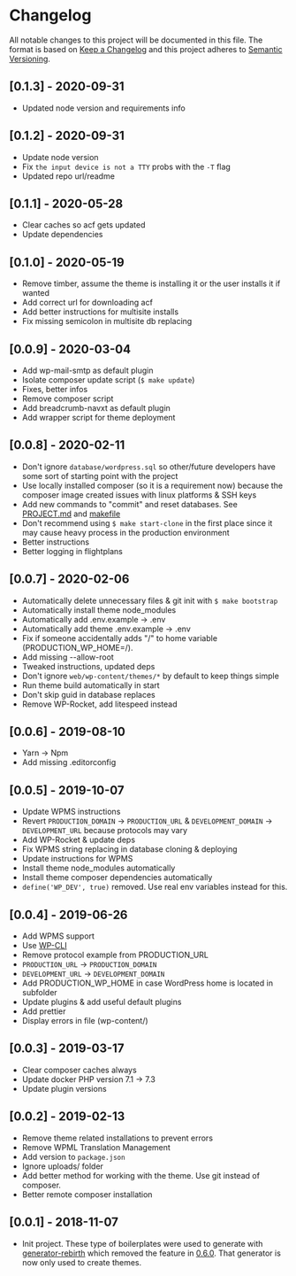 # Changelog

All notable changes to this project will be documented in this file. The format is based on [Keep a Changelog](http://keepachangelog.com/en/1.0.0/) and this project adheres to [Semantic Versioning](http://semver.org/spec/v2.0.0.html).


## [0.1.3] - 2020-09-31

- Updated node version and requirements info
## [0.1.2] - 2020-09-31

- Update node version
- Fix `the input device is not a TTY` probs with the `-T` flag
- Updated repo url/readme

## [0.1.1] - 2020-05-28

- Clear caches so acf gets updated
- Update dependencies

## [0.1.0] - 2020-05-19

- Remove timber, assume the theme is installing it or the user installs it if wanted
- Add correct url for downloading acf
- Add better instructions for multisite installs
- Fix missing semicolon in multisite db replacing

## [0.0.9] - 2020-03-04

- Add wp-mail-smtp as default plugin
- Isolate composer update script (`$ make update`)
- Fixes, better infos
- Remove composer script
- Add breadcrumb-navxt as default plugin
- Add wrapper script for theme deployment

## [0.0.8] - 2020-02-11

- Don't ignore `database/wordpress.sql` so other/future developers have some sort of starting point with the project
- Use locally installed composer (so it is a requirement now) because the composer image created issues with linux platforms & SSH keys
- Add new commands to "commit" and reset databases. See [PROJECT.md](PROJECT.md) and [makefile](makefile)
- Don't recommend using `$ make start-clone` in the first place since it may cause heavy process in the production environment
- Better instructions
- Better logging in flightplans

## [0.0.7] - 2020-02-06

- Automatically delete unnecessary files & git init with `$ make bootstrap`
- Automatically install theme node_modules
- Automatically add .env.example -> .env
- Automatically add theme .env.example -> .env
- Fix if someone accidentally adds "/" to home variable (PRODUCTION_WP_HOME=/). 
- Add missing --allow-root
- Tweaked instructions, updated deps
- Don't ignore `web/wp-content/themes/*` by default to keep things simple
- Run theme build automatically in start
- Don't skip guid in database replaces
- Remove WP-Rocket, add litespeed instead

## [0.0.6] - 2019-08-10

- Yarn -> Npm
- Add missing .editorconfig

## [0.0.5] - 2019-10-07

- Update WPMS instructions
- Revert `PRODUCTION_DOMAIN` -> `PRODUCTION_URL` &  `DEVELOPMENT_DOMAIN` -> `DEVELOPMENT_URL` because protocols may vary
- Add WP-Rocket & update deps
- Fix WPMS string replacing in database cloning & deploying
- Update instructions for WPMS
- Install theme node_modules automatically
- Install theme composer dependencies automatically
- `define('WP_DEV', true)` removed. Use real env variables instead for this.

## [0.0.4] - 2019-06-26

- Add WPMS support
- Use [WP-CLI](https://wp-cli.org)
- Remove protocol example from PRODUCTION_URL
- `PRODUCTION_URL` -> `PRODUCTION_DOMAIN`
- `DEVELOPMENT_URL` -> `DEVELOPMENT_DOMAIN`
- Add PRODUCTION_WP_HOME in case WordPress home is located in subfolder
- Update plugins & add useful default plugins
- Add prettier
- Display errors in file (wp-content/)

## [0.0.3] - 2019-03-17

- Clear composer caches always
- Update docker PHP version 7.1 -> 7.3
- Update plugin versions

## [0.0.2] - 2019-02-13

- Remove theme related installations to prevent errors
- Remove WPML Translation Management
- Add version to `package.json`
- Ignore uploads/ folder
- Add better method for working with the theme. Use git instead of composer.
- Better remote composer installation

## [0.0.1] - 2018-11-07

- Init project. These type of boilerplates were used to generate with [generator-rebirth](https://github.com/joonassandell/generator-rebirth) which removed the feature in [0.6.0](https://github.com/joonassandell/generator-rebirth/blob/master/CHANGELOG.md). That generator is now only used to create themes.
